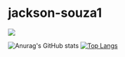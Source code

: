 # jackson-souza1


<img src="https://img.shields.io/badge/Python-FFD43B?style=for-the-badge&logo=python&logoColor=darkgreen"/>

![Anurag's GitHub stats](https://github-readme-stats.vercel.app/api?username=jackson-souza1&show_icons=true&theme=merko)
[![Top Langs](https://github-readme-stats.vercel.app/api/top-langs/?username=jackson-souza1&layout=compact)](https://github.com/anuraghazra/github-readme-stats)



